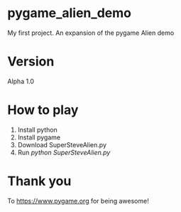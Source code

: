 # pygame_alien_demo
My first project. An expansion of the pygame Alien demo

# Version
Alpha 1.0

# How to play

1. Install python
2. Install pygame
3. Download SuperSteveAlien.py
4. Run *python* *SuperSteveAlien.py*

# Thank you

To https://www.pygame.org for being awesome!
